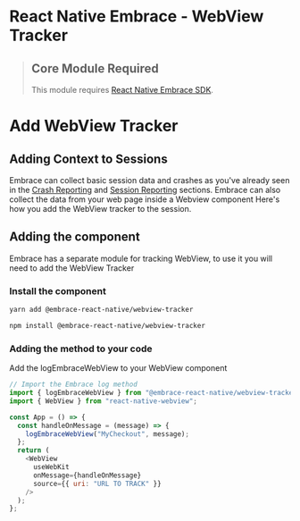 # React Native Embrace - WebView Tracker

> ## Core Module Required
>
> This module requires [React Native Embrace SDK](https://www.npmjs.com/package/@embrace-react-native/core).

# Add WebView Tracker

## Adding Context to Sessions

Embrace can collect basic session data and crashes as you've already seen in the [Crash Reporting](https://embrace.io/docs/react-native/integration/crash-reporting) and [Session Reporting](https://embrace.io/docs/react-native/integration/session-reporting) sections.
Embrace can also collect the data from your web page inside a Webview component
Here's how you add the WebView tracker to the session.

## Adding the component

Embrace has a separate module for tracking WebView, to use it you will need to add the WebView Tracker

### Install the component

```sh
yarn add @embrace-react-native/webview-tracker
```

```sh
npm install @embrace-react-native/webview-tracker
```

### Adding the method to your code

Add the logEmbraceWebView to your WebView component

```javascript
// Import the Embrace log method
import { logEmbraceWebView } from "@embrace-react-native/webview-tracker";
import { WebView } from "react-native-webview";

const App = () => {
  const handleOnMessage = (message) => {
    logEmbraceWebView("MyCheckout", message);
  };
  return (
    <WebView
      useWebKit
      onMessage={handleOnMessage}
      source={{ uri: "URL TO TRACK" }}
    />
  );
};
```
